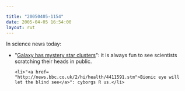 ```yaml
---

title: "20050405-1154"
date: 2005-04-05 16:54:00
layout: rut
---
```


<p>In science news today:<br  /></p>

  <ul>
    <li>"<a href=
    "http://news.bbc.co.uk/2/hi/science/nature/4412287.stm">Galaxy
    has mystery star clusters</a>": it is always fun to see
    scientists scratching their heads in public.</li>

    <li>"<a href=
    "http://news.bbc.co.uk/2/hi/health/4411591.stm">Bionic eye will
    let the blind see</a>": cyborgs R us.</li>
  </ul>

